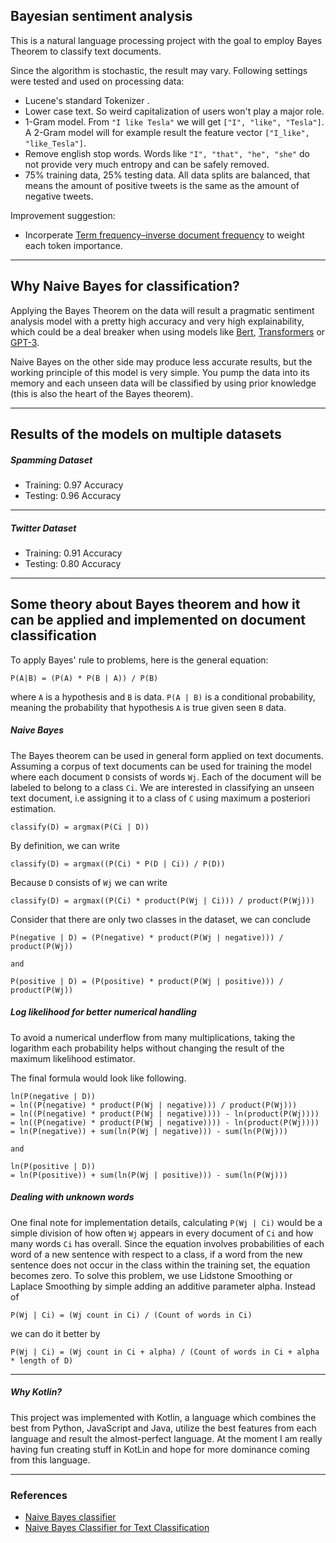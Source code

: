 ## Bayesian sentiment analysis

This is a natural language processing project with the goal to employ Bayes Theorem to classify text documents.

Since the algorithm is stochastic, the result may vary. Following settings were tested and used on processing data:
- Lucene's standard Tokenizer .
- Lower case text. So weird capitalization of users won't play a major role.
- 1-Gram model. From `"I like Tesla"` we will get `["I", "like", "Tesla"]`. A 2-Gram model will for example result the feature vector `["I_like", "like_Tesla"]`.
- Remove english stop words. Words like `"I", "that", "he", "she"` do not provide very much entropy and can be safely removed.
- 75% training data, 25% testing data. All data splits are balanced, that means the amount of positive tweets is the same as the amount of negative tweets. 

Improvement suggestion:
- Incorperate [Term frequency–inverse document frequency](https://en.wikipedia.org/wiki/Tf%E2%80%93idf) to weight each token importance.

---

## Why Naive Bayes for classification?

Applying the Bayes Theorem on the data will result a pragmatic sentiment analysis model with a pretty high accuracy and very high explainability, which could be a deal breaker when using models like [Bert](https://github.com/google-research/bert), [Transformers](https://github.com/huggingface/transformers) or [GPT-3](https://en.wikipedia.org/wiki/GPT-3).

Naive Bayes on the other side may produce less accurate results, but the working principle of this model is very simple. You pump the data into its memory
and each unseen data will be classified by using prior knowledge (this is also the heart of the Bayes theorem). 

---

## Results of the models on multiple datasets

##### Spamming Dataset
- Training: 0.97 Accuracy
- Testing: 0.96 Accuracy

---

##### Twitter Dataset
- Training: 0.91 Accuracy
- Testing: 0.80 Accuracy

---

## Some theory about Bayes theorem and how it can be applied and implemented on document classification

To apply Bayes' rule to problems, here is the general equation:

`
P(A|B) = (P(A) * P(B | A)) / P(B)
`

where `A` is a hypothesis and `B` is data. `P(A | B)` is a conditional probability, meaning the probability that hypothesis `A` is true 
given seen `B` data. 

##### Naive Bayes 

The Bayes theorem can be used in general form applied on text documents. Assuming a corpus of text documents can be used for training 
the model where each document `D` consists of words `Wj`. Each of the document will be labeled to belong to a class `Ci`. We 
are interested in classifying an unseen text document, i.e assigning it to a class of `C` using maximum a posteriori estimation.

`
classify(D) = argmax(P(Ci | D))
`

By definition, we can write

`
classify(D) = argmax((P(Ci) * P(D | Ci)) / P(D))
`

Because `D` consists of `Wj` we can write

`
classify(D) = argmax((P(Ci) * product(P(Wj | Ci))) / product(P(Wj)))
`

Consider that there are only two classes in the dataset, we can conclude 

```
P(negative | D) = (P(negative) * product(P(Wj | negative))) / product(P(Wj))

and 

P(positive | D) = (P(positive) * product(P(Wj | positive))) / product(P(Wj))
```

##### Log likelihood for better numerical handling

To avoid a numerical underflow from many multiplications, taking the logarithm each probability helps without changing the result of the 
maximum likelihood estimator.

The final formula would look like following. 

```
ln(P(negative | D)) 
= ln((P(negative) * product(P(Wj | negative))) / product(P(Wj)))
= ln((P(negative) * product(P(Wj | negative)))) - ln(product(P(Wj))))
= ln((P(negative) * product(P(Wj | negative)))) - ln(product(P(Wj))))
= ln(P(negative)) + sum(ln(P(Wj | negative))) - sum(ln(P(Wj)))

and 

ln(P(positive | D)) 
= ln(P(positive)) + sum(ln(P(Wj | positive))) - sum(ln(P(Wj)))
```

##### Dealing with unknown words

One final note for implementation details, calculating `P(Wj | Ci)` would be a simple division of how often `Wj` appears in 
every document of `Ci` and how many words `Ci` has overall. Since the equation involves probabilities of each word of a new sentence with 
respect to a class, if a word from the new sentence does not occur in the class within the training set, the equation becomes zero. 
To solve this problem, we use Lidstone Smoothing or Laplace Smoothing by simple adding an additive parameter alpha. Instead of 

```
P(Wj | Ci) = (Wj count in Ci) / (Count of words in Ci)
```

we can do it better by 

```
P(Wj | Ci) = (Wj count in Ci + alpha) / (Count of words in Ci + alpha * length of D)
```

---

##### Why Kotlin?

This project was implemented with Kotlin, a language which combines the best from Python, JavaScript and Java, utilize the best features from each language and result the almost-perfect language. At the moment I am really having fun creating stuff in KotLin and hope for more dominance coming from this language.

---

### References
- [Naive Bayes classifier](https://en.wikipedia.org/wiki/Naive_Bayes_classifier#Probabilistic_model)
- [Naive Bayes Classifier for Text Classification](https://medium.com/analytics-vidhya/naive-bayes-classifier-for-text-classification-556fabaf252b)
